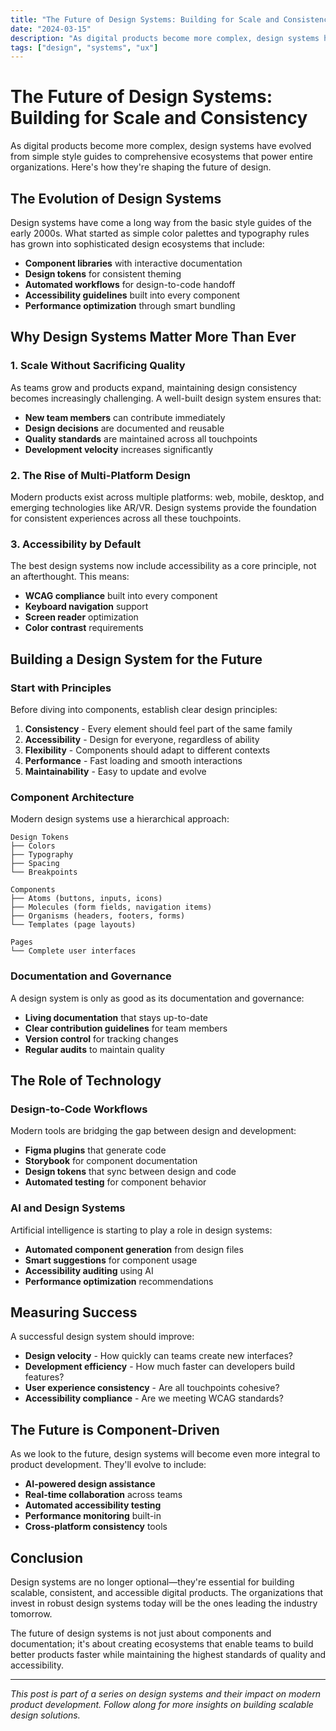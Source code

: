 ```yaml
---
title: "The Future of Design Systems: Building for Scale and Consistency"
date: "2024-03-15"
description: "As digital products become more complex, design systems have evolved from simple style guides to comprehensive ecosystems that power entire organizations."
tags: ["design", "systems", "ux"]
---
```


# The Future of Design Systems: Building for Scale and Consistency

As digital products become more complex, design systems have evolved from simple style guides to comprehensive ecosystems that power entire organizations. Here's how they're shaping the future of design.

## The Evolution of Design Systems

Design systems have come a long way from the basic style guides of the early 2000s. What started as simple color palettes and typography rules has grown into sophisticated design ecosystems that include:

- **Component libraries** with interactive documentation
- **Design tokens** for consistent theming
- **Automated workflows** for design-to-code handoff
- **Accessibility guidelines** built into every component
- **Performance optimization** through smart bundling

## Why Design Systems Matter More Than Ever

### 1. Scale Without Sacrificing Quality

As teams grow and products expand, maintaining design consistency becomes increasingly challenging. A well-built design system ensures that:

- **New team members** can contribute immediately
- **Design decisions** are documented and reusable
- **Quality standards** are maintained across all touchpoints
- **Development velocity** increases significantly

### 2. The Rise of Multi-Platform Design

Modern products exist across multiple platforms: web, mobile, desktop, and emerging technologies like AR/VR. Design systems provide the foundation for consistent experiences across all these touchpoints.

### 3. Accessibility by Default

The best design systems now include accessibility as a core principle, not an afterthought. This means:

- **WCAG compliance** built into every component
- **Keyboard navigation** support
- **Screen reader** optimization
- **Color contrast** requirements

## Building a Design System for the Future

### Start with Principles

Before diving into components, establish clear design principles:

1. **Consistency** - Every element should feel part of the same family
2. **Accessibility** - Design for everyone, regardless of ability
3. **Flexibility** - Components should adapt to different contexts
4. **Performance** - Fast loading and smooth interactions
5. **Maintainability** - Easy to update and evolve

### Component Architecture

Modern design systems use a hierarchical approach:

```
Design Tokens
├── Colors
├── Typography
├── Spacing
└── Breakpoints

Components
├── Atoms (buttons, inputs, icons)
├── Molecules (form fields, navigation items)
├── Organisms (headers, footers, forms)
└── Templates (page layouts)

Pages
└── Complete user interfaces
```

### Documentation and Governance

A design system is only as good as its documentation and governance:

- **Living documentation** that stays up-to-date
- **Clear contribution guidelines** for team members
- **Version control** for tracking changes
- **Regular audits** to maintain quality

## The Role of Technology

### Design-to-Code Workflows

Modern tools are bridging the gap between design and development:

- **Figma plugins** that generate code
- **Storybook** for component documentation
- **Design tokens** that sync between design and code
- **Automated testing** for component behavior

### AI and Design Systems

Artificial intelligence is starting to play a role in design systems:

- **Automated component generation** from design files
- **Smart suggestions** for component usage
- **Accessibility auditing** using AI
- **Performance optimization** recommendations

## Measuring Success

A successful design system should improve:

- **Design velocity** - How quickly can teams create new interfaces?
- **Development efficiency** - How much faster can developers build features?
- **User experience consistency** - Are all touchpoints cohesive?
- **Accessibility compliance** - Are we meeting WCAG standards?

## The Future is Component-Driven

As we look to the future, design systems will become even more integral to product development. They'll evolve to include:

- **AI-powered design assistance**
- **Real-time collaboration** across teams
- **Automated accessibility testing**
- **Performance monitoring** built-in
- **Cross-platform consistency** tools

## Conclusion

Design systems are no longer optional—they're essential for building scalable, consistent, and accessible digital products. The organizations that invest in robust design systems today will be the ones leading the industry tomorrow.

The future of design systems is not just about components and documentation; it's about creating ecosystems that enable teams to build better products faster while maintaining the highest standards of quality and accessibility.

---

*This post is part of a series on design systems and their impact on modern product development. Follow along for more insights on building scalable design solutions.* 